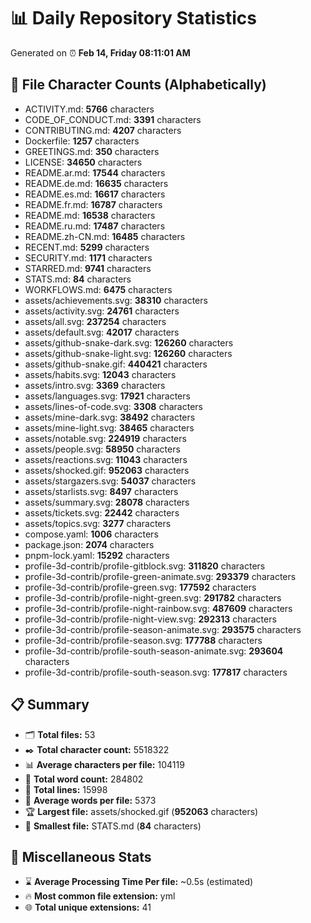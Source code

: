 # 📊 Daily Repository Statistics
Generated on ⏰ **Feb 14, Friday 08:11:01 AM**

## 📂 File Character Counts (Alphabetically)
- ACTIVITY.md: **5766** characters
- CODE_OF_CONDUCT.md: **3391** characters
- CONTRIBUTING.md: **4207** characters
- Dockerfile: **1257** characters
- GREETINGS.md: **350** characters
- LICENSE: **34650** characters
- README.ar.md: **17544** characters
- README.de.md: **16635** characters
- README.es.md: **16617** characters
- README.fr.md: **16787** characters
- README.md: **16538** characters
- README.ru.md: **17487** characters
- README.zh-CN.md: **16485** characters
- RECENT.md: **5299** characters
- SECURITY.md: **1171** characters
- STARRED.md: **9741** characters
- STATS.md: **84** characters
- WORKFLOWS.md: **6475** characters
- assets/achievements.svg: **38310** characters
- assets/activity.svg: **24761** characters
- assets/all.svg: **237254** characters
- assets/default.svg: **42017** characters
- assets/github-snake-dark.svg: **126260** characters
- assets/github-snake-light.svg: **126260** characters
- assets/github-snake.gif: **440421** characters
- assets/habits.svg: **12043** characters
- assets/intro.svg: **3369** characters
- assets/languages.svg: **17921** characters
- assets/lines-of-code.svg: **3308** characters
- assets/mine-dark.svg: **38492** characters
- assets/mine-light.svg: **38465** characters
- assets/notable.svg: **224919** characters
- assets/people.svg: **58950** characters
- assets/reactions.svg: **11043** characters
- assets/shocked.gif: **952063** characters
- assets/stargazers.svg: **54037** characters
- assets/starlists.svg: **8497** characters
- assets/summary.svg: **28078** characters
- assets/tickets.svg: **22442** characters
- assets/topics.svg: **3277** characters
- compose.yaml: **1006** characters
- package.json: **2074** characters
- pnpm-lock.yaml: **15292** characters
- profile-3d-contrib/profile-gitblock.svg: **311820** characters
- profile-3d-contrib/profile-green-animate.svg: **293379** characters
- profile-3d-contrib/profile-green.svg: **177592** characters
- profile-3d-contrib/profile-night-green.svg: **291782** characters
- profile-3d-contrib/profile-night-rainbow.svg: **487609** characters
- profile-3d-contrib/profile-night-view.svg: **292313** characters
- profile-3d-contrib/profile-season-animate.svg: **293575** characters
- profile-3d-contrib/profile-season.svg: **177788** characters
- profile-3d-contrib/profile-south-season-animate.svg: **293604** characters
- profile-3d-contrib/profile-south-season.svg: **177817** characters

## 📋 Summary
- 🗂️ **Total files:** 53
- ✒️ **Total character count:** 5518322
- 📊 **Average characters per file:** 104119
- 📝 **Total word count:** 284802
- 🧾 **Total lines:** 15998
- 📐 **Average words per file:** 5373
- 🏆 **Largest file:** assets/shocked.gif (**952063** characters)
- 🥉 **Smallest file:** STATS.md (**84** characters)

## 🌟 Miscellaneous Stats
- ⌛ **Average Processing Time Per file:** ~0.5s (estimated)
- 🔥 **Most common file extension:** yml
- 🌐 **Total unique extensions:** 41

